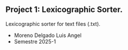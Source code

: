## Project 1: Lexicographic Sorter.
Lexicographic sorter for text files (.txt).
- Moreno Delgado Luis Angel
- Semestre 2025-1
